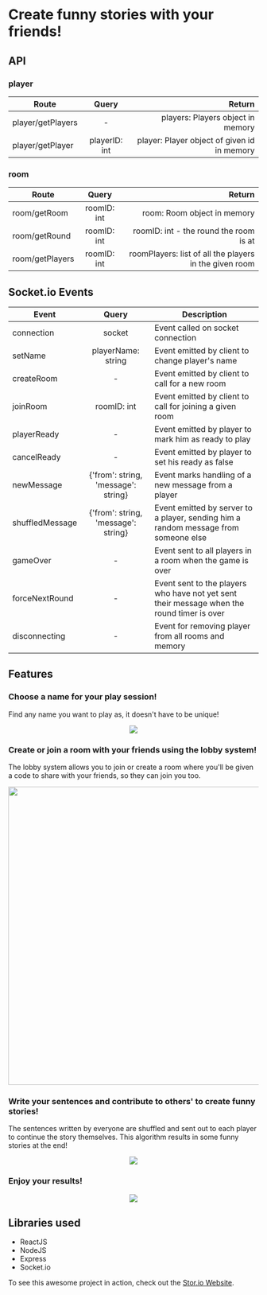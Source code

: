 # Create funny stories with your friends!

## API

### player
| Route        | Query           | Return  |
| ------------- |:-------------:| -----:|
| player/getPlayers     | - | players: Players object in memory |
| player/getPlayer      | playerID: int |   player: Player object of given id in memory |

### room
| Route        | Query           | Return  |
| ------------- |:-------------:| -----:|
| room/getRoom | roomID: int |    room: Room object in memory |
| room/getRound | roomID: int |    roomID: int - the round the room is at |
| room/getPlayers | roomID: int |    roomPlayers: list of all the players in the given room |

## Socket.io Events

| Event        | Query           | Description  |
| ------------- |:-------------:| -----|
| connection | socket |    Event called on socket connection |
| setName | playerName: string |    Event emitted by client to change player's name |
| createRoom | - |    Event emitted by client to call for a new room |
| joinRoom | roomID: int |    Event emitted by client to call for joining a given room |
| playerReady | - |    Event emitted by player to mark him as ready to play |
| cancelReady | - |    Event emitted by player to set his ready as false |
| newMessage | {'from': string, 'message': string} |    Event marks handling of a new message from a player |
| shuffledMessage | {'from': string, 'message': string} |    Event emitted by server to a player, sending him a random message from someone else |
| gameOver | - |    Event sent to all players in a room when the game is over |
| forceNextRound | - | Event sent to the players who have not yet sent their message when the round timer is over|
| disconnecting | - |    Event for removing player from all rooms and memory |

## Features

### Choose a name for your play session!

Find any name you want to play as, it doesn't have to be unique!
<p align="center">
  <img src="https://i.imgur.com/31SH84c.gif">
</p>

### Create or join a room with your friends using the lobby system!

The lobby system allows you to join or create a room where you'll be given a code to share with your friends, so they can join you too.
<p align="center">
  <img width="600px" height="auto" src="https://i.imgur.com/uc4OWNg.gif">
</p>

### Write your sentences and contribute to others' to create funny stories!

The sentences written by everyone are shuffled and sent out to each player to continue the story themselves. This algorithm results in some funny stories at the end!
<p align="center">
  <img src="https://i.imgur.com/cfC4evj.gif">
</p>

### Enjoy your results!

<p align="center">
  <img src="https://i.imgur.com/pVlr9tb.png">
</p>


## Libraries used

* ReactJS
* NodeJS
* Express
* Socket.io

To see this awesome project in action, check out the [Stor.io Website](http://79.119.99.254:3000/).

